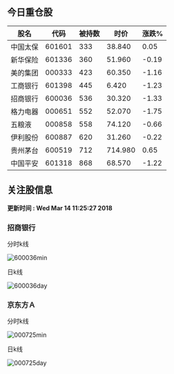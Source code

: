 
## 今日重仓股 

|股名|代码|被持数|时价|涨跌%|
|---|---|---|---|---|
|中国太保|601601|333|38.840|0.05|
|新华保险|601336|360|51.960|-0.19|
|美的集团|000333|423|60.350|-1.16|
|工商银行|601398|445|6.420|-1.23|
|招商银行|600036|536|30.320|-1.33|
|格力电器|000651|552|52.070|-1.75|
|五粮液|000858|558|74.120|-0.66|
|伊利股份|600887|620|31.260|-0.22|
|贵州茅台|600519|712|714.980|0.65|
|中国平安|601318|868|68.570|-1.22|

## 关注股信息
**更新时间 : Wed Mar 14 11:25:27 2018**
### 招商银行 
分时k线

![600036min](http://image.sinajs.cn/newchart/min/n/sh600036.gif)

日k线

![600036day](http://image.sinajs.cn/newchart/daily/n/sh600036.gif)

### 京东方Ａ 
分时k线

![000725min](http://image.sinajs.cn/newchart/min/n/sz000725.gif)

日k线

![000725day](http://image.sinajs.cn/newchart/daily/n/sz000725.gif)
